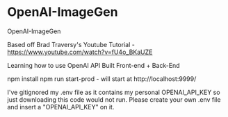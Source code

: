 # OpenAI-ImageGen
OpenAI-ImageGen

Based off Brad Traversy's Youtube Tutorial - https://www.youtube.com/watch?v=fU4o_BKaUZE

Learning how to use OpenAI API Built Front-end + Back-End

npm install
npm run start-prod - will start at http://localhost:9999/

I've gitignored my .env file as it contains my personal OPENAI_API_KEY so just downloading this code would not run. Please create your own .env file and insert a "OPENAI_API_KEY" on it. 
